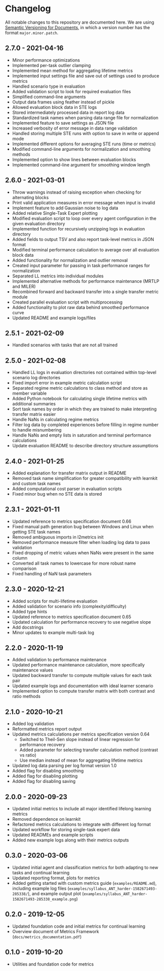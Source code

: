 # Changelog

All notable changes to this repository are documented here. We are using [Semantic Versioning for Documents](https://semverdoc.org/), in which a version number has the format `major.minor.patch`.

## 2.7.0 - 2021-04-16

- Minor performance optimizations
- Implemented per-task outlier clamping
- Implemented mean method for aggregating lifetime metrics
- Implemented input settings file and save out of settings used to produce metrics
- Handled scenario type in evaluation
- Added validation script to look for required evaluation files
- Simplified command-line arguments
- Output data frames using feather instead of pickle
- Allowed evaluation block data in STE logs
- Stored intermediately processed data in report log data
- Standardized task names when parsing data range file for normalization
- Implemented feature to save settings as JSON file
- Increased verbosity of error message in data range validation
- Handled storing multiple STE runs with option to save in write or append mode
- Implemented different options for averaging STE runs (time or metrics)
- Modified command-line arguments for normalization and smoothing methods
- Implemented option to show lines between evaluation blocks
- Implemented command-line argument for smoothing window length

## 2.6.0 - 2021-03-01

- Throw warnings instead of raising exception when checking for alternating blocks
- Print valid application measures in error message when input is invalid
- Implement feature to add Gaussian noise to log data
- Added relative Single-Task Expert plotting
- Modified evaluation script to loop over every agent configuration in the given evaluation directory
- Implemented function for recursively unzipping logs in evaluation directory
- Added fields to output TSV and also report task-level metrics in JSON format
- Modified terminal performance calculation to average over all evaluation block data
- Added functionality for normalization and outlier removal
- Created input parameter for passing in task performance ranges for normalization
- Separated LL metrics into individual modules
- Implemented alternative methods for performance maintenance (MRTLP and MILER)
- Recombined forward and backward transfer into a single transfer metric module
- Created parallel evaluation script with multiprocessing
- Added functionality to plot raw data behind smoothed performance curve
- Updated README and example logs/files

## 2.5.1 - 2021-02-09

- Handled scenarios with tasks that are not all trained

## 2.5.0 - 2021-02-08

- Handled LL logs in evaluation directories not contained within top-level scenario log directories
- Fixed import error in example metric calculation script
- Separated regime metric calculations to class method and store as member variable
- Added Python notebook for calculating single lifetime metrics with additional summaries
- Sort task names by order in which they are trained to make interpreting transfer matrix easier
- Handle NaNs in calculating regime metrics
- Filter log data by completed experiences before filling in regime number to handle misnumbering
- Handle NaNs and empty lists in saturation and terminal performance calculations
- Update evaluation README to describe directory structure assumptions

## 2.4.0 - 2021-01-25

- Added explanation for transfer matrix output in README
- Removed task name simplification for greater compatibility with learnkit and custom task names
- Added computational cost parser in evaluation scripts
- Fixed minor bug when no STE data is stored

## 2.3.1 - 2021-01-11

- Updated reference to metrics specification document 0.66
- Fixed manual path generation bug between Windows and Linux when getting STE task names
- Removed ambiguous imports in l2metrics init
- Removed performance measure filter when loading log data to pass validation
- Fixed dropping of metric values when NaNs were present in the same column
- Converted all task names to lowercase for more robust name comparison
- Fixed handling of NaN task parameters

## 2.3.0 - 2020-12-21

- Added scripts for multi-lifetime evaluation
- Added validation for scenario info (complexity/difficulty)
- Added type hints
- Updated reference to metrics specification document 0.65
- Updated calculation for performance recovery to use negative slope
- Add docstrings
- Minor updates to example multi-task log

## 2.2.0 - 2020-11-19

- Added validation to performance maintenance
- Updated performance maintenance calculation, more specifically maintenance values
- Updated backward transfer to compute multiple values for each task pair
- Updated example logs and documentation with ideal learner scenario
- Implemented option to compute transfer matrix with both contrast and ratio methods

## 2.1.0 - 2020-10-21

- Added log validation
- Reformatted metrics report output
- Updated metrics calculations per metrics specification version 0.64
  - Switched to Theil-Sen slope instead of linear regression for performance recovery
  - Added parameter for selecting transfer calculation method (contrast vs ratio)
  - Use median instead of mean for aggregating lifetime metrics
- Updated log data parsing per log format version 1.0
- Added flag for disabling smoothing
- Added flag for disabling plotting
- Added flag for disabling saving

## 2.0.0 - 2020-09-23

- Updated initial metrics to include all major identified lifelong learning metrics
- Removed dependence on learnkit
- Refactored metrics calculations to integrate with different log format
- Updated workflow for storing single-task expert data
- Updated READMEs and example scripts
- Added new example logs along with their metrics outputs

## 0.3.0 - 2020-03-06

- Updated initial agent and classification metrics for both adapting to new tasks and continual learning
- Updated reporting format, plots for metrics
- Added getting started with custom metrics guide (`examples/README.md`), including example log files (`examples/syllabus_ANT_harder-1582671493-285338/`), and example output plot (`examples/syllabus_ANT_harder-1582671493-285338_example.png`)

## 0.2.0 - 2019-12-05

- Updated foundation code and initial metrics for continual learning
- Overview document of Metrics Framework (`docs/metrics_documentation.pdf`)

## 0.1.0 - 2019-10-20

- Utilities and foundation code for metrics
